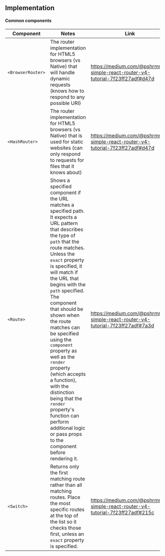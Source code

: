 ## Implementation

#### Common components
| Component | Notes | Link |
|---------------|-------------------------------------|----------------------------|
| `<BrowserRouter>` | The router implementation for HTML5 browsers (vs Native) that will handle dynamic requests (knows how to respond to any possible URI) | https://medium.com/@pshrmn/a-simple-react-router-v4-tutorial-7f23ff27adf#d47d |
| `<HashRouter>` | The router implementation for HTML5 browsers (vs Native) that is used for static websites (can only respond to requests for files that it knows about) | https://medium.com/@pshrmn/a-simple-react-router-v4-tutorial-7f23ff27adf#d47d |
| `<Route>` | Shows a specified component if the URL matches a specified path. It expects a URL pattern that describes the type of `path` that the route matches. Unless the `exact` property is specified, it will match if the URL that begins with the `path` specified. The component that should be shown when the route matches can be specified using the `component` property as well as the `render` property (which accepts a function), with the distinction being that the `render` property's function can perform additional logic or pass props to the component before rendering it. | https://medium.com/@pshrmn/a-simple-react-router-v4-tutorial-7f23ff27adf#7a3d |
| `<Switch>` | Returns only the first matching route rather than all matching routes. Place the most specific routes at the top of the list so it checks those first, unless an `exact` property is specified. | https://medium.com/@pshrmn/a-simple-react-router-v4-tutorial-7f23ff27adf#215c |

